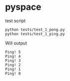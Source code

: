 # pyspace
test script
```
python tests/test_1_pong.py
python tests/test_1_ping.py
```
Will output
```
Ping! 5
Ping! 4
Ping! 3
Ping! 2
Ping! 1
Ping! 0
```
